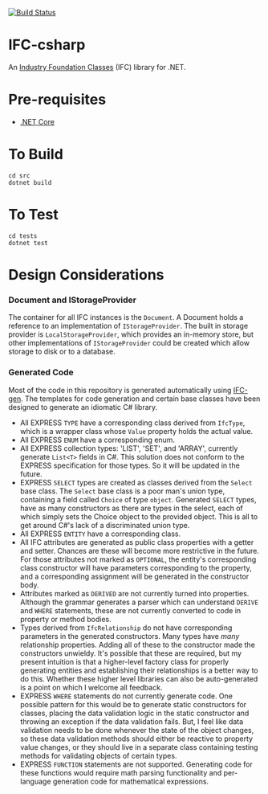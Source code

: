 [![Build Status](https://travis-ci.org/hypar-io/IFC-dotnet.svg?branch=master)](https://travis-ci.org/hypar-io/IFC-dotnet)

# IFC-csharp
An [Industry Foundation Classes](http://www.buildingsmart-tech.org/specifications/ifc-overview/ifc-overview-summary) (IFC) library for .NET.

# Pre-requisites
- [.NET Core](https://www.microsoft.com/net/core)

# To Build
```
cd src
dotnet build
```

# To Test
```
cd tests
dotnet test
```

# Design Considerations

### Document and IStorageProvider
The container for all IFC instances is the `Document`. A Document holds a reference to an implementation of `IStorageProvider`. The built in storage provider is `LocalStorageProvider`, which provides an in-memory store, but other implementations of `IStorageProvider` could be created which allow storage to disk or to a database.

### Generated Code
Most of the code in this repository is generated automatically using [IFC-gen](https://github.com/hypar-io/IFC-gen/blob/master/README.md). The templates for code generation and certain base classes have been designed to generate an idiomatic C# library.

- All EXPRESS `TYPE` have a corresponding class derived from `IfcType`, which is a wrapper class whose `Value` property holds the actual value.
- All EXPRESS `ENUM` have a corresponding enum.
- All EXPRESS collection types: 'LIST', 'SET', and 'ARRAY', currently generate `List<T>` fields in C#. This solution does not conform to the EXPRESS specification for those types. So it will be updated in the future.
- EXPRESS `SELECT` types are created as classes derived from the `Select` base class. The `Select` base class is a poor man's union type, containing a field called `Choice` of type `object`. Generated `SELECT` types, have as many constructors as there are types in the select, each of which simply sets the Choice object to the provided object. This is all to get around C#'s lack of a discriminated union type. 
- All EXPRESS `ENTITY` have a corresponding class.
- All IFC attributes are generated as public class properties with a getter and setter. Chances are these will become more restrictive in the future. For those attributes not marked as `OPTIONAL`, the entity's corresponding class constructor will have parameters corresponding to the property, and a corresponding assignment will be generated in the constructor body. 
- Attributes marked as `DERIVED` are not currently turned into properties. Although the grammar generates a parser which can understand `DERIVE` and `WHERE` statements, these are not currently converted to code in property or method bodies.
- Types derived from `IfcRelationship` do not have corresponding parameters in the generated constructors. Many types have _many_ relationship properties. Adding all of these to the constructor made the constructors unwieldy. It's possible that these are required, but my present intuition is that a higher-level factory class for properly generating entities and establishing their relationships is a better way to do this. Whether these higher level libraries can also be auto-generated is a point on which I welcome all feedback.
- EXPRESS `WHERE` statements do not currently generate code. One possible pattern for this would be to generate static constructors for classes, placing the data validation logic in the static constructor and throwing an exception if the data validation fails. But, I feel like data validation needs to be done whenever the state of the object changes, so these data validation methods should either be reactive to property value changes, or they should live in a separate class containing testing methods for validating objects of certain types.
- EXPRESS `FUNCTION` statements are not supported. Generating code for these functions would require math parsing functionality and per-language generation code for mathematical expressions.
